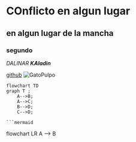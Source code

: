 # COnflicto en algun lugar 

## en algun lugar de la mancha
### segundo
_DALINAR_
***KAladin***

[github](https://github.com/)
![GatoPulpo](https://myoctocat.com/assets/images/base-octocat.svg)

``` mermaid
flowchart TD
graph T ;
    A-->B;
    A-->C;
    B-->D;
    C-->D;
```

    ```mermaid
flowchart LR
A --> B
```